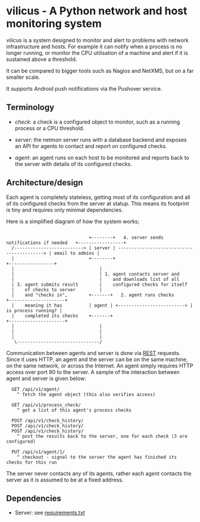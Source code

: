 vilicus - A Python network and host monitoring system
=====================================================

vilicus is a system designed to monitor and alert to problems with network
infrastructure and hosts. For example it can notify when a process is no longer
running, or monitor the CPU utilisation of a machine and alert if it is
sustained above a threshold.

It can be compared to bigger tools such as Nagios and NetXMS, but on a far
smaller scale. 

It supports Android push notifications via the Pushover service.

Terminology
-----------

- *check*: a check is a configured object to monitor, such as a running process or a CPU
threshold.

- *server*: the netmon server runs with a database backend and exposes an API for agents to
contact and report on configured checks.

- *agent*: an agent runs on each host to be monitored and reports back to the server with details of
its configured checks.

Architecture/design
-------------------

Each agent is completely stateless, getting most of its configuration and all
of its configured checks from the server at statup. This means its footprint is
tiny and requires only minimal dependencies.

Here is a simplified diagram of how the system works;

```

                               +--------+   4. server sends notifications if needed   +-----------------+
  /--------------------------> | server | ------------------------------------------> | email to admins |
  |                            +--------+                                             +-----------------+
  |                                |
  |                                | 1. agent contacts server and
  |                                |    and downloads list of all
  | 3. agent submits result        |    configured checks for itself
  |    of checks to server         |
  |    and "checks in",        +-------+   2. agent runs checks      +---------------------+
  |    meaning it has          | agent | <-------------------------> | is process running? |
  |    completed its checks    +-------+                             +---------------------+
  |                                |
  |                                |
  |                                |
   \-------------------------------/

```

Communication between agents and server is done via
[REST](https://en.wikipedia.org/wiki/Representational_state_transfer) requests.
Since it uses HTTP, an agent and the server can be on the same machine, on the
same network, or across the Internet. An agent simply requires HTTP access over
port 80 to the server. A sample of the interaction between agent and server is
given below:

```
  GET /api/v1/agent/
    ^ fetch the agent object (this also verifies access)

  GET /api/v1/process_check/
    ^ get a list of this agent's process checks

  POST /api/v1/check_history/
  POST /api/v1/check_history/
  POST /api/v1/check_history/
    ^ post the results back to the server, one for each check (3 are configured)

  PUT /api/v1/agent/1/
    ^ checkout - signal to the server the agent has finished its checks for this run
```

The server never contacts any of its agents, rather each agent contacts the
server as it is assumed to be at a fixed address.

Dependencies
------------

- Server: see [requirements.txt](requirements.txt)
